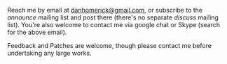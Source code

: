 Reach me by email at danhomerick@gmail.com, or subscribe to the _announce_ mailing list and post there (there's no separate _discuss_ mailing list). You're also welcome to contact me via google chat or Skype (search for the above email).

Feedback and Patches are welcome, though please contact me before undertaking any large works.